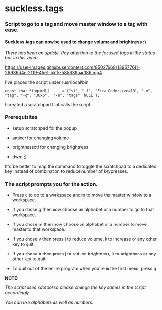 # suckless.tags

### Script to go to a tag and move master window to a tag with ease.

#### Suckless.tags can now be used to change volume and brightness :)

*There has been an update. Pay attention to the focused tags in the status bar in this video.*

https://user-images.githubusercontent.com/85027668/139577611-26936d4e-2119-45e1-b5f5-585639aac186.mp4

I've placed the script under /usr/local/bin

```
const char *tagcmd[]      = {"st", "-f", "Fira Code:size=13", "-n", "tag", "-g", "36x6",  "-e", "tags", NULL };
```
I created a scratchpad that calls the script.

### Prerequisites

- setup scratchpad for the popup

- amixer for changing volume

- brightnessctl for changing brightness

- dwm ;)

It'd be better to map the command to toggle the scratchpad to a dedicated key instead of combination to reduce number of keypresses.

### The script prompts you for the action.

- Press g to go to a workspace and m to move the master window to a workspace.

- If you chose g then now choose an alphabet or a number to go to that workspace.

- If you chose m then now choose an alphabet or a number to move master to that workspace.

- If you chose v then press j to reduce volume, k to increase or any other key to quit.

- If you chose b then press j to reduce brightness, k to brightness or any other key to quit.

- To quit out of the entire program when you're in the first menu, press q.

__NOTE:__

_The script uses xdotool so please change the key names in the script accordingly._

_You can use alphabets as well as numbers._
